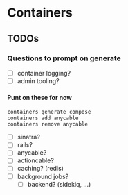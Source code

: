 # Containers

## TODOs

### Questions to prompt on generate

- [ ] container logging?
- [ ] admin tooling?

#### Punt on these for now

```
containers generate compose
containers add anycable
containers remove anycable
```

- [ ] sinatra?
- [ ] rails?
- [ ] anycable?
- [ ] actioncable?
- [ ] caching? (redis)
- [ ] background jobs?
  - [ ] backend? (sidekiq, ...)
